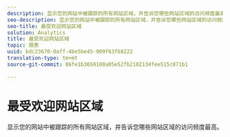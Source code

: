 ```yaml
---
description: 显示您的网站中被跟踪的所有网站区域，并告诉您哪些网站区域的访问频度最高。
seo-description: 显示您的网站中被跟踪的所有网站区域，并告诉您哪些网站区域的访问频度最高。
seo-title: 最受欢迎网站区域
solution: Analytics
title: 最受欢迎网站区域
topic: 报表
uuid: bdc23670-0aff-4be5be45-909f63f68222
translation-type: tm+mt
source-git-commit: 86fe1b3650100a05e52fb2102134fee515c871b1

---
```



# 最受欢迎网站区域

显示您的网站中被跟踪的所有网站区域，并告诉您哪些网站区域的访问频度最高。

